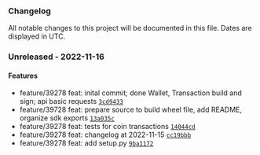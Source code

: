 ### Changelog

All notable changes to this project will be documented in this file. Dates are displayed in UTC.

### Unreleased - 2022-11-16

#### Features

-  feature/39278 feat: inital commit; done Wallet, Transaction build and sign; api basic requests  [`3cd9433`](https://bitbucket.org/decimalteam/dsc-python-sdk/commits/3cd9433e86b9ed8885d05d40f818c07aa1052c4c)
-  feature/39728 feat: prepare source to build wheel file, add README, organize sdk exports  [`13a035c`](https://bitbucket.org/decimalteam/dsc-python-sdk/commits/13a035cab79f0b0d3ce14cc7f7cf024f0eecbb59)
-  feature/39278 feat: tests for coin transactions  [`14044cd`](https://bitbucket.org/decimalteam/dsc-python-sdk/commits/14044cdaeb793b4db323242a29ad72c037872406)
-  feature/39278 feat: changelog at 2022-11-15  [`cc19bbb`](https://bitbucket.org/decimalteam/dsc-python-sdk/commits/cc19bbbea0477c694eb6222f6bd56760d95f9256)
-  feature/39278 feat: add setup.py  [`9ba1172`](https://bitbucket.org/decimalteam/dsc-python-sdk/commits/9ba11727a47b17ac2e46e48ea6ec85fe445f7f6a)
